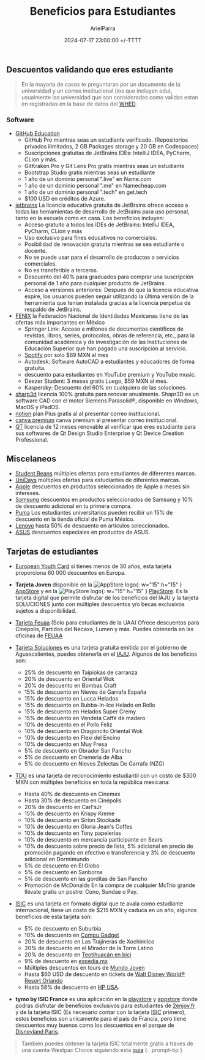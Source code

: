 ﻿---
title: Beneficios para Estudiantes
description: Todo tipo de ofertas para estudiantes
date: 2024-07-17 23:00:00 +/-TTTT
categories: [Recomendaciones]
author: ArielParra 
tags: [recomendaciones,estudiantes]
pin: false
mermaid: false
image: https://www.shutterstock.com/image-vector/vector-set-diverse-college-university-600nw-1150054505.jpg
---

## Descuentos validando que eres estudiante

> En la mayoria de casos te preguntaran por un documento de la universidad y un correo institucional (los que incluyen edu), usualmente las universidad que son consideradas como validas estan en registradas en la base de datos del [WHED](https://www.whed.net/home.php).

### Software

- [GitHub Education](https://education.github.com/discount_requests/application)
    - GitHub Pro mientras seas un estudiante verificado. (Repositorios privados ilimitados, 2 GB Packages storage y 20 GB en Codespaces)
    - Suscripciones gratuitas de JetBrains IDEs: IntelliJ IDEA, PyCharm, CLion y más. 
    - GitKraken Pro y Git Lens Pro gratis mientras seas un estudiante
    - Bootstrap Studio gratis mientras seas un estudiante
    - 1 año de un dominio personal ".live" en Name.com
    - 1 año de un dominio personal ".me" en Namecheap.com
    - 1 año de un dominio personal ".tech" en get.tech
    - $100 USD en créditos de Azure.
- [jetbrains](https://www.jetbrains.com/community/education/#students/) La licencia educativa gratuita de JetBrains ofrece acceso a todas las herramientas de desarrollo de JetBrains para uso personal, tanto en la escuela como en casa. Los beneficios incluyen:
    - Acceso gratuito a todos los IDEs de JetBrains: IntelliJ IDEA, PyCharm, CLion y más
    - Uso exclusivo para fines educativos no comerciales.
    - Posibilidad de renovación gratuita mientras se sea estudiante o docente.
    - No se puede usar para el desarrollo de productos o servicios comerciales.
    - No es transferible a terceros.
    - Descuento del 40% para graduados para comprar una suscripción personal de 1 año para cualquier producto de JetBrains.
    - Acceso a versiones anteriores: Después de que la licencia educativa expire, los usuarios pueden seguir utilizando la última versión de la herramienta que tenían instalada gracias a la licencia perpetua de respaldo de JetBrains.
- [FENIX](https://www.fenix.org.mx/beneficios-usuarios.html) la Federación Nacional de Identidades Mexicanas tiene de las ofertas más importantes en México
    - Springer Link: Acceso a millones de documentos científicos de revistas, libros, series, protocolos, obras de referencia, etc., para la comunidad académica y de investigación de las Instituciones de Educación Superior que han pagado una suscripción al servicio.
    - [Spotify](https://www.spotify.com/mx/student/) por solo $69 MXN al mes
    - Autodesk: Software AutoCAD a estudiantes y educadores de forma gratuita. 
    - descuento para estudiantes en YouTube premium y YouTube music.
    - Deezer Student: 3 meses gratis Luego, $59 MXN al mes.
    - Kaspersky:  Descuento del 60% en cualquiera de las soluciones.
- [sharp3d](https://www.shapr3d.com/education) licencia 100% gratuita para renovar anualmente. Shapr3D es un software CAD con el motor Siemens Parasolid®, disponible en Windows, MacOS y iPadOS.
- [notion](https://www.notion.so/es/product/notion-for-education) plan Plus gratis al al presentar correo institucional.  
- [canva premium](https://canva.com/edu-signup) canva premium al presentar correo institucional.
- [QT](https://www.qt.io/qt-educational-license) licencia de 12 meses renovable al verificar que eres estudiante para sus softwares de Qt Design Studio Enterprise y Qt Device Creation Professional.

## Miscelaneos 

- [Student Beans](https://www.studentbeans.com/mx) múltiples ofertas para estudiantes de diferentes marcas.
- [UniDays](https://www.myunidays.com/ES/es-ES) múltiples ofertas para estudiantes de diferentes marcas.
- [Apple](https://www.apple.com/mx-edu/store) descuentos en productos seleccionados de Apple a meses sin intereses. 
- [Samsung](https://www.samsung.com/mx/students-offers/) descuentos en productos seleccionados de Samsung y 10% de descuento adicional en tu primera compra.
- [Puma](https://mx.puma.com/descuento-estudiantes) Los estudiantes universitarios pueden recibir un 15% de descuento en la tienda oficial de Puma México.
- [Lenovo](https://www.lenovo.com/mx/es/d/ofertas/descuentos-para-estudiantes/) hasta 50% de descuento en artículos seleccionados.
- [ASUS](https://special-offers.asus.com/mx/edu/introduction/) descuentos especiales en productos de ASUS.

## Tarjetas de estudiantes

- [European Youth Card](https://eyca.org/) si tienes menos de 30 años, esta tarjeta proporciona 60 000 descuentos en Europa.
- **Tarjeta Joven** disponible en la ![AppStore logo](https://upload.wikimedia.org/wikipedia/commons/6/67/App_Store_%28iOS%29.svg){: w="15" h="15" } [AppStore](https://apps.apple.com/mx/app/tarjeta-joven-aguascalientes/id6478975264) y en la  ![PlayStore logo](https://cdn-icons-png.flaticon.com/512/732/732208.png){: w="15" h="15" } [PlayStore](https://play.google.com/store/apps/details?id=gob.sigod.tarjetaiaju&hl=en_US). Es la tarjeta digital que permite disfrutar de los beneficios del IAJU y la tarjeta SOLUCIONES junto con múltiples descuentos y/o becas exclusivos sujetos a disponibilidad.
- [Tarjeta Feuaa](https://feuaa.uaa.mx/index.php/tarjeta-feuaa/) (Solo para estudiantes de la UAA) Ofrece descuentos para Cinépolis, Partidos del Necaxa, Lumen y más. Puedes obtenerla en las oficinas de [FEUAA](https://maps.app.goo.gl/CJwnB2NweMsETbJD6)
- [Tarjeta Soluciones](https://soluciones.aguascalientes.gob.mx/negocios.html) es una tarjeta gratuita emitida por el gobierno de Aguascalientes, puedes obtenerla en el [IAJU](https://maps.app.goo.gl/1A8atnP7YCprompn9). Algunos de los beneficios son:
    - 25% de descuento en Taipiokas de carranza
    - 20% de descuento en Oriental Wok
    - 20% de descuento en Bombas Craft
    - 15% de descuento en Nieves de Garrafa España
    - 15% de descuento en Lucca Helados
    - 15% de descuento en Bubba-In-Ice Helado en Rollo
    - 15% de descuento en Helados Super Cremy
    - 15% de descuento en Vendeta Caffé de madero
    - 10% de descuento en el Pollo Feliz
    - 10% de descuento en Dragoncito Oriental Wok
    - 10% de descuento en Flexi del Encino
    - 10% de descuento en Muy Fresa
    - 5% de descuento en Obrador San Pancho
    - 5% de descuento en Cremeria de Alba
    - 5% de descuento en Nieves Zelectas De Garrafa (NZG)
- [TDU](https://tdu.com.mx/directorio) es una tarjeta de reconocimiento estudiantil con un costo de $300 MXN con múltiples beneficios en toda la república mexicana:
    - Hasta 40% de descuento en Cinemex
    - Hasta 30% de descuento en Cinépolis
    - 20% de descuento en Carl'sJr
    - 15% de descuento en Krispy Kreme
    - 10% de descuento en Sirlon Stockade
    - 10% de descuento en Gloria Jean's Coffes
    - 10% de descuento en Tony papelerías
    - 10% de descuento en mercancía participante en Sears
    - 10% de descuento sobre precio de lista, 5% adicional en precio de promoción pagando en efectivo o transferencia y 3% de descuento adicional en Dormimundo
    - 5% de descuento en El Globo
    - 5% de descuento en Sanborns
    - 5% de descuento en las gorditas de San Pancho
    - Promoción de McDonalds En la compra de cualquier McTrio grande llévate gratis un postre: Cono, Sundae o Pay.
- [ISIC](https://www.isic.org.mx/beneficios) es una tarjeta en formato digital que te avala como estudiante internacional, tiene un costo de $215 MXN y caduca en un año, algunos beneficios de esta tarjeta son:
    - 5% de descuento en Suburbia
    - 10% de descuento en [Compu Gadget](https://www.compugadget-shop.com.mx)
    - 20% de descuento en Las Trajineras de Xochimilco
    - 20% de descuento en el Mirador de la Torre Latino
    - 20% de descuento en [Teotihuacán en bici](https://www.teotihuacanenbici.com.mx)
    - 9% de descuento en [expedia.mx](https://www.expedia.mx)
    - Múltiples descuentos en tours de [Mundo Joven](https://mundojoven.com)
    - Hasta $60 USD de descuento en tickets de [Walt Disney World® Resort Orlando](https://isic.memberperks.us/discounts/brands/disneyworldorlando)
    - Hasta 58% de descuento en [HP USA](https://isic.memberperks.us/discounts/offer/1:40780).

- **tymo by ISIC France** es una aplicación en la [playstore](https://play.google.com/store/apps/details?id=fr.newxt.isicheck) y [appstore](https://apps.apple.com/us/app/tymo-by-isic-france/id989705485?l=es-MX) donde podras disfrutar de beneficios exclusivos para estudiantes de [2enjoy.fr](https://2enjoy.fr/) y de la tarjeta ISIC (Es necesario contar con la tarjeta [ISIC](https://www.isic.org/cards/get-your-card/) primero), estos beneficios son unicamente para el pais de Francia, pero tiene descuentos muy buenos como los descuentos en el parque de [Disneyland Paris](https://2enjoy.fr/selections/2enjoy-disneyland-paris). 

> También puedes obtener la tarjeta ISIC totalmente gratis a traves de una cuenta Westpac Choice siguiendo esta [guia](https://www.pointhacks.com.au/product-guide/westpac-isic-card-guide/)
{: .prompt-tip }

